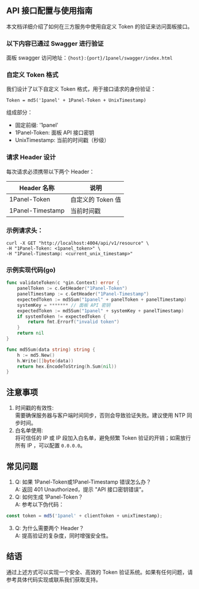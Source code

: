 ## API 接口配置与使用指南

本文档详细介绍了如何在三方服务中使用自定义 Token 的验证来访问面板接口。

### 以下内容已通过 Swagger 进行验证
面板 swagger 访问地址：`{host}:{port}/1panel/swagger/index.html`

### 自定义 Token 格式

我们设计了以下自定义 Token 格式，用于接口请求的身份验证：

```text
Token = md5('1panel' + 1Panel-Token + UnixTimestamp)
```
组成部分：

- 固定前缀: '1panel'
- 1Panel-Token: 面板 API 接口密钥
- UnixTimestamp: 当前的时间戳（秒级）

### 请求 Header 设计

每次请求必须携带以下两个 Header：

| Header 名称        | 说明              |
|------------------|--------------------|
| 1Panel-Token     | 自定义的 Token 值    |
| 1Panel-Timestamp | 当前时间戳           |

### 示例请求头：
```shell
curl -X GET "http://localhost:4004/api/v1/resource" \
-H "1Panel-Token: <1panel_token>" \
-H "1Panel-Timestamp: <current_unix_timestamp>"
```

### 示例实现代码(go)

```go
func validateToken(c *gin.Context) error {
    panelToken := c.GetHeader("1Panel-Token")
    panelTimestamp := c.GetHeader("1Panel-Timestamp")
    expectedToken := md5Sum("1panel" + panelToken + panelTimestamp)
    systemKey = ******* // 面板 API 密钥
    expectedToken := md5Sum("1panel" + systemKey + panelTimestamp)
    if systemToken != expectedToken {
        return fmt.Errorf("invalid token")
    }
    return nil
}

func md5Sum(data string) string {
    h := md5.New()
    h.Write([]byte(data))
    return hex.EncodeToString(h.Sum(nil))
}
```

## 注意事项

1.	时间戳的有效性:   
需要确保服务器与客户端时间同步，否则会导致验证失败。建议使用 NTP 同步时间。
2.	白名单使用:  
将可信任的 IP 或 IP 段加入白名单，避免频繁 Token 验证的开销；如需放行所有 IP ，可以配置 `0.0.0.0`。

## 常见问题

1.	Q: 如果 1Panel-Token或1Panel-Timestamp 错误怎么办？  
    A: 返回 401 Unauthorized，提示 "API 接口密钥错误"。  
2.	Q: 如何生成 1Panel-Token？  
    A: 参考以下伪代码：
```javascript
const token = md5('1panel' + clientToken + unixTimestamp);
```
3. Q: 为什么需要两个 Header？  
   A: 提高验证的复杂度，同时增强安全性。


## 结语

通过上述方式可以实现一个安全、高效的 Token 验证系统。如果有任何问题，请参考具体代码实现或联系我们获取支持。